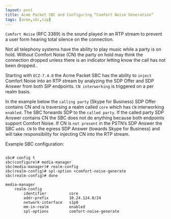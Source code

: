```yaml
---
layout: post
title: Acme Packet SBC and Configuring “Comfort Noise Generation”
tags: [acme,sbc,sip]
---
```

`Comfort Noise` (RFC 3389) is the sound played in an RTP stream to prevent a user form hearing total silence on the connection. 

<!--more-->

Not all telephony systems have the ability to play music while a party is on hold. Without Comfort Noise (CN) the party on hold may think the connection dropped unless there is an indicator letting know the call has not been dropped..

Starting with `ECZ-7.4.0` the Acme Packet SBC has the ability to `inject` Comfort Noise into an RTP stream by analyzing the SDP Offer and SDP Answer from both SIP endpoints. `CN interworking` is triggered on a per realm basis.

In the example below the `calling party` (Skype for Business) SDP Offer contains CN and is traversing a realm called `core` which has `CN` interworking `enabled`. The SBC forwards SDP to the `called party`. If the called party SDP Answer contains CN the SBC does not do anything because both endpoints support Comfort Noise. If CN is `not present` in the PSTN’s SDP Answer the SBC `adds CN` to the egress SDP Answer (towards Skype for Business) and will take responsibility for injecting CN into the RTP stream.

Example SBC configuration:

```text

sbc# config t
sbc(configure)# media-manager
sbc(media-manager)# realm-config
sbc(realm-config)# spl-option +comfort-noise-generate
sbc(realm-config)# done

media-manager
    realm-config
        identifier          core
        addr-prefix         10.24.124.0/24
        network-interface   s1p0
        mm-in-realm         enabled
        spl-options         comfort-noise-generate

```
